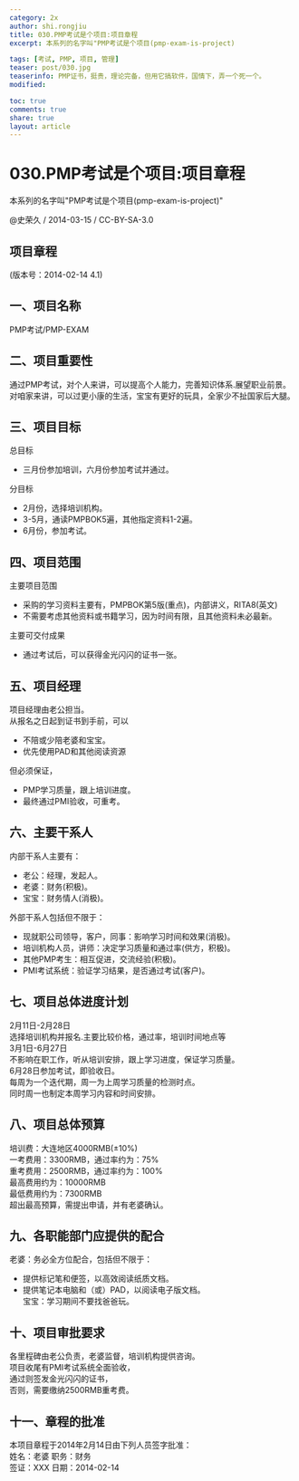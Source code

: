```yaml
---
category: 2x
author: shi.rongjiu
title: 030.PMP考试是个项目:项目章程
excerpt: 本系列的名字叫"PMP考试是个项目(pmp-exam-is-project)

tags: [考试, PMP, 项目, 管理]
teaser: post/030.jpg
teaserinfo: PMP证书，挺贵，理论完备，但用它搞软件，国情下，弄一个死一个。
modified: 

toc: true
comments: true
share: true
layout: article
---
```


# 030.PMP考试是个项目:项目章程

本系列的名字叫"PMP考试是个项目(pmp-exam-is-project)"

@史荣久 / 2014-03-15 / CC-BY-SA-3.0 

## 项目章程
(版本号：2014-02-14 4.1)

## 一、项目名称

PMP考试/PMP-EXAM

## 二、项目重要性

通过PMP考试，对个人来讲，可以提高个人能力，完善知识体系.展望职业前景。
对咱家来讲，可以过更小康的生活，宝宝有更好的玩具，全家少不扯国家后大腿。

## 三、项目目标

总目标  
* 三月份参加培训，六月份参加考试并通过。

分目标  
* 2月份，选择培训机构。  
* 3-5月，通读PMPBOK5遍，其他指定资料1-2遍。  
* 6月份，参加考试。  

## 四、项目范围

主要项目范围  
* 采购的学习资料主要有，PMPBOK第5版(重点)，内部讲义，RITA8(英文)  
* 不需要考虑其他资料或书籍学习，因为时间有限，且其他资料未必最新。  

主要可交付成果  
* 通过考试后，可以获得金光闪闪的证书一张。  

## 五、项目经理

项目经理由老公担当。  
从报名之日起到证书到手前，可以  
* 不陪或少陪老婆和宝宝。  
* 优先使用PAD和其他阅读资源  

但必须保证，  
* PMP学习质量，跟上培训进度。  
* 最终通过PMI验收，可重考。  

## 六、主要干系人

内部干系人主要有：  
* 老公：经理，发起人。  
* 老婆：财务(积极)。  
* 宝宝：财务情人(消极)。  

外部干系人包括但不限于：  
* 现就职公司领导，客户，同事：影响学习时间和效果(消极)。  
* 培训机构人员，讲师：决定学习质量和通过率(供方，积极)。  
* 其他PMP考生：相互促进，交流经验(积极)。  
* PMI考试系统：验证学习结果，是否通过考试(客户)。  

## 七、项目总体进度计划

2月11日-2月28日  
选择培训机构并报名.主要比较价格，通过率，培训时间地点等  
3月1日-6月27日  
不影响在职工作，听从培训安排，跟上学习进度，保证学习质量。  
6月28日参加考试，即验收日。  
每周为一个迭代期，周一为上周学习质量的检测时点。  
同时周一也制定本周学习内容和时间安排。  

## 八、项目总体预算

培训费：大连地区4000RMB(±10%)  
一考费用：3300RMB，通过率约为：75%  
重考费用：2500RMB，通过率约为：100%  
最高费用约为：10000RMB  
最低费用约为：7300RMB  
超出最高预算，需提出申请，并有老婆确认。  

## 九、各职能部门应提供的配合

老婆：务必全方位配合，包括但不限于：  
* 提供标记笔和便签，以高效阅读纸质文档。  
* 提供笔记本电脑和（或）PAD，以阅读电子版文档。  
宝宝：学习期间不要找爸爸玩。  

## 十、项目审批要求

各里程碑由老公负责，老婆监督，培训机构提供咨询。  
项目收尾有PMI考试系统全面验收，  
通过则签发金光闪闪的证书，  
否则，需要缴纳2500RMB重考费。  

## 十一、章程的批准

本项目章程于2014年2月14日由下列人员签字批准：  
姓名：老婆  职务：财务   
签证：XXX  日期：2014-02-14  
